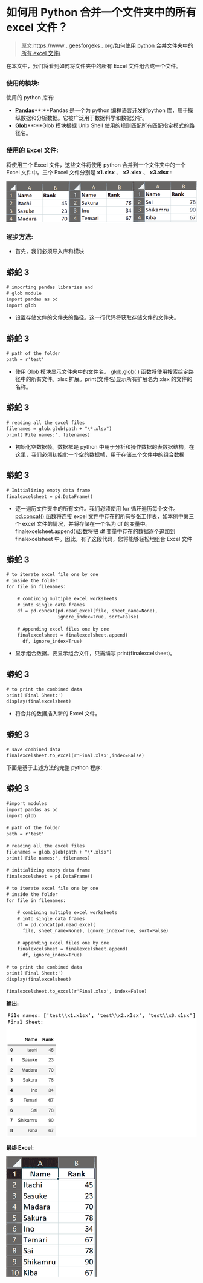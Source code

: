 # 如何用 Python 合并一个文件夹中的所有 excel 文件？

> 原文:[https://www . geesforgeks . org/如何使用 python 合并文件夹中的所有 excel 文件/](https://www.geeksforgeeks.org/how-to-merge-all-excel-files-in-a-folder-using-python/)

在本文中，我们将看到如何将文件夹中的所有 Excel 文件组合成一个文件。

### 使用的模块:

使用的 python 库有:

*   [**Pandas**](https://www.geeksforgeeks.org/introduction-to-pandas-in-python/)**:**Pandas 是一个为 python 编程语言开发的python 库，用于操纵数据和分析数据。它被广泛用于数据科学和数据分析。
*   [**Glob**](https://www.geeksforgeeks.org/glob-filename-pattern-matching/)**:**Glob 模块根据 Unix Shell 使用的规则匹配所有匹配指定模式的路径名。

### 使用的 Excel 文件:

将使用三个 Excel 文件，这些文件将使用 python 合并到一个文件夹中的一个 Excel 文件中。三个 Excel 文件分别是 **x1.xlsx** 、 **x2.xlsx** 、 **x3.xlsx** :

![](img/bea5695e964481b487f61516147a7aea.png)

### 逐步方法:

*   首先，我们必须导入库和模块

## 蟒蛇 3

```
# importing pandas libraries and 
# glob module
import pandas as pd
import glob
```

*   设置存储文件的文件夹的路径。这一行代码将获取存储文件的文件夹。

## 蟒蛇 3

```
# path of the folder
path = r'test'
```

*   使用 Glob 模块显示文件夹中的文件名。 [glob.glob( )](https://www.geeksforgeeks.org/how-to-use-glob-function-to-find-files-recursively-in-python/) 函数将使用搜索给定路径中的所有文件。xlsx 扩展。print(文件名)显示所有扩展名为 xlsx 的文件的名称。

## 蟒蛇 3

```
# reading all the excel files
filenames = glob.glob(path + "\*.xlsx")
print('File names:', filenames)
```

*   初始化空数据帧。数据框是 python 中用于分析和操作数据的表数据结构。在这里，我们必须初始化一个空的数据帧，用于存储三个文件中的组合数据

## 蟒蛇 3

```
# Initializing empty data frame
finalexcelsheet = pd.DataFrame()
```

*   逐一遍历文件夹中的所有文件。我们必须使用 for 循环遍历每个文件。 [pd.concat()](https://www.geeksforgeeks.org/pandas-concat-function-in-python/) 函数将连接 excel 文件中存在的所有多张工作表，如本例中第三个 excel 文件的情况，并将存储在一个名为 df 的变量中。finalexcelsheet.append()函数将把 df 变量中存在的数据逐个追加到 finalexcelsheet 中。因此，有了这段代码，您将能够轻松地组合 Excel 文件

## 蟒蛇 3

```
# to iterate excel file one by one 
# inside the folder
for file in filenames:

    # combining multiple excel worksheets 
    # into single data frames
    df = pd.concat(pd.read_excel(file, sheet_name=None),
                   ignore_index=True, sort=False)

    # Appending excel files one by one
    finalexcelsheet = finalexcelsheet.append(
      df, ignore_index=True)
```

*   显示组合数据。要显示组合文件，只需编写 print(finalexcelsheet)。

## 蟒蛇 3

```
# to print the combined data
print('Final Sheet:')
display(finalexcelsheet)
```

*   将合并的数据插入新的 Excel 文件。

## 蟒蛇 3

```
# save combined data
finalexcelsheet.to_excel(r'Final.xlsx',index=False)
```

下面是基于上述方法的完整 python 程序:

## 蟒蛇 3

```
#import modules
import pandas as pd
import glob

# path of the folder
path = r'test'

# reading all the excel files
filenames = glob.glob(path + "\*.xlsx")
print('File names:', filenames)

# initializing empty data frame
finalexcelsheet = pd.DataFrame()

# to iterate excel file one by one 
# inside the folder
for file in filenames:

    # combining multiple excel worksheets
    # into single data frames
    df = pd.concat(pd.read_excel(
      file, sheet_name=None), ignore_index=True, sort=False)

    # appending excel files one by one
    finalexcelsheet = finalexcelsheet.append(
      df, ignore_index=True)

# to print the combined data
print('Final Sheet:')
display(finalexcelsheet)

finalexcelsheet.to_excel(r'Final.xlsx', index=False)
```

**输出:**

![](img/38f1658275dfb12b507274a3302f742d.png)

**最终 Excel:**

![](img/72e7b993ea63b0439fd0b4ac96c45559.png)